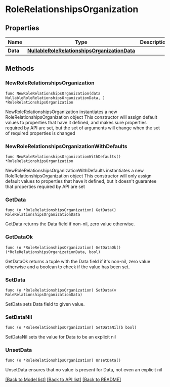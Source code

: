 # RoleRelationshipsOrganization

## Properties

Name | Type | Description | Notes
------------ | ------------- | ------------- | -------------
**Data** | [**NullableRoleRelationshipsOrganizationData**](RoleRelationshipsOrganizationData.md) |  | 

## Methods

### NewRoleRelationshipsOrganization

`func NewRoleRelationshipsOrganization(data NullableRoleRelationshipsOrganizationData, ) *RoleRelationshipsOrganization`

NewRoleRelationshipsOrganization instantiates a new RoleRelationshipsOrganization object
This constructor will assign default values to properties that have it defined,
and makes sure properties required by API are set, but the set of arguments
will change when the set of required properties is changed

### NewRoleRelationshipsOrganizationWithDefaults

`func NewRoleRelationshipsOrganizationWithDefaults() *RoleRelationshipsOrganization`

NewRoleRelationshipsOrganizationWithDefaults instantiates a new RoleRelationshipsOrganization object
This constructor will only assign default values to properties that have it defined,
but it doesn't guarantee that properties required by API are set

### GetData

`func (o *RoleRelationshipsOrganization) GetData() RoleRelationshipsOrganizationData`

GetData returns the Data field if non-nil, zero value otherwise.

### GetDataOk

`func (o *RoleRelationshipsOrganization) GetDataOk() (*RoleRelationshipsOrganizationData, bool)`

GetDataOk returns a tuple with the Data field if it's non-nil, zero value otherwise
and a boolean to check if the value has been set.

### SetData

`func (o *RoleRelationshipsOrganization) SetData(v RoleRelationshipsOrganizationData)`

SetData sets Data field to given value.


### SetDataNil

`func (o *RoleRelationshipsOrganization) SetDataNil(b bool)`

 SetDataNil sets the value for Data to be an explicit nil

### UnsetData
`func (o *RoleRelationshipsOrganization) UnsetData()`

UnsetData ensures that no value is present for Data, not even an explicit nil

[[Back to Model list]](../README.md#documentation-for-models) [[Back to API list]](../README.md#documentation-for-api-endpoints) [[Back to README]](../README.md)


